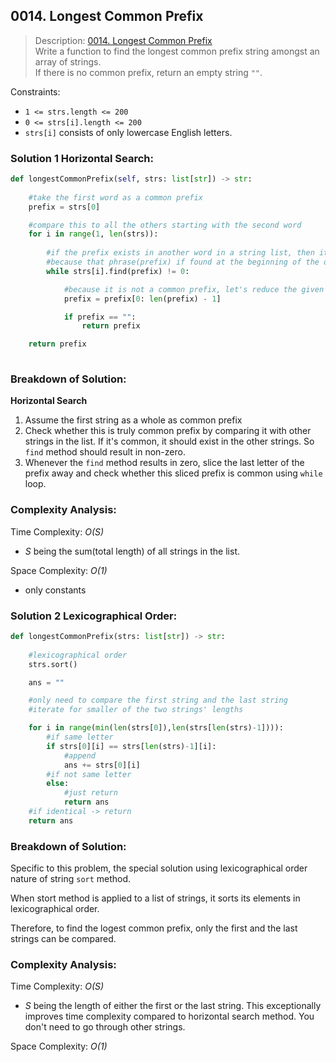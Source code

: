 ## 0014. Longest Common Prefix

>Description: [0014. Longest Common Prefix](https://leetcode.com/problems/longest-common-prefix/description/)\
Write a function to find the longest common prefix string amongst an array of strings.\
If there is no common prefix, return an empty string `""`.


Constraints:

- <code>1 <= strs.length <= 200</code> 
- <code>0 <= strs[i].length <= 200</code> 
- `strs[i]` consists of only lowercase English letters.

### Solution 1  Horizontal Search: 

```python
def longestCommonPrefix(self, strs: list[str]) -> str:
    
    #take the first word as a common prefix
    prefix = strs[0]

    #compare this to all the others starting with the second word
    for i in range(1, len(strs)):
        
        #if the prefix exists in another word in a string list, then it will 0
        #because that phrase(prefix) if found at the beginning of the other word
        while strs[i].find(prefix) != 0:

            #because it is not a common prefix, let's reduce the given prefix by each letter at the end
            prefix = prefix[0: len(prefix) - 1]

            if prefix == "":
                return prefix

    return prefix
    
```
### Breakdown of Solution:

**Horizontal Search**

1. Assume the first string as a whole as common prefix
2. Check whether this is truly common prefix by comparing it with other strings in the list. If it's common, it should exist in the other strings. So `find` method should result in non-zero.
3. Whenever the `find` method results in zero, slice the last letter of the prefix away and check whether this sliced prefix is common using `while` loop.

### Complexity Analysis:

Time Complexity: *O(S)*

- *S* being the sum(total length) of all strings in the list.

Space Complexity: *O(1)*

- only constants



### Solution 2  Lexicographical Order: 

```python
def longestCommonPrefix(strs: list[str]) -> str:
    
    #lexicographical order
    strs.sort()

    ans = ""

    #only need to compare the first string and the last string
    #iterate for smaller of the two strings' lengths

    for i in range(min(len(strs[0]),len(strs[len(strs)-1]))):
        #if same letter
        if strs[0][i] == strs[len(strs)-1][i]:
            #append
            ans += strs[0][i]
        #if not same letter
        else:
            #just return
            return ans
    #if identical -> return 
    return ans

```
### Breakdown of Solution:

Specific to this problem, the special solution using lexicographical order nature of string `sort` method.

When stort method is applied to a list of strings, it sorts its elements in lexicographical order.

Therefore, to find the logest common prefix, only the first and the last strings can be compared. 


### Complexity Analysis:

Time Complexity: *O(S)*

- *S* being the length of either the first or the last string. This exceptionally improves time complexity compared to horizontal search method. You don't need to go through other strings.

Space Complexity: *O(1)*